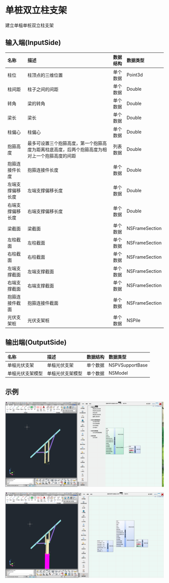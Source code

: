 # 单桩双立柱支架

建立单榀单桩双立柱支架

## 输入端(InputSide)

|名称|描述|数据结构|数据类型|
|:--|:--|:--|:--|
|柱位|柱顶点的三维位置|单个数据|Point3d
|柱间距|柱子之间的间距|单个数据|Double
|转角|梁的转角|单个数据|Double
|梁长|梁长|单个数据|Double
|柱偏心|柱偏心|单个数据|Double
|抱箍高度|最多可设置三个抱箍高度，第一个抱箍高度为距离柱底高度，后两个抱箍高度为相对上一个抱箍高度的间距|列表数据|Double
|抱箍连接件长度|抱箍连接件长度|单个数据|Double
|左端支撑偏移长度|左端支撑偏移长度|单个数据|Double
|右端支撑偏移长度|右端支撑偏移长度|单个数据|Double
|梁截面|梁截面|单个数据|NSFrameSection
|左柱截面|左柱截面|单个数据|NSFrameSection
|右柱截面|右柱截面|单个数据|NSFrameSection
|左端支撑截面|左端支撑截面|单个数据|NSFrameSection
|右端支撑截面|右端支撑截面|单个数据|NSFrameSection
|抱箍连接件截面|抱箍连接件截面|单个数据|NSFrameSection
|光伏支架桩|光伏支架桩|单个数据|NSPile

## 输出端(OutputSide)

|名称|描述|数据结构|数据类型|
|:--|:--|:--|:--|
|单榀光伏支架|单榀光伏支架|单个数据|NSPVSupportBase
|单榀光伏支架模型|单榀光伏支架模型|单个数据|NSModel

## 示例

![示例文件:单桩双立柱支架_01.png](../file/单桩双立柱支架_01.png)

![示例文件:单桩双立柱支架_光伏支架桩_01.png](../file/单桩双立柱支架_光伏支架桩_01.png)

